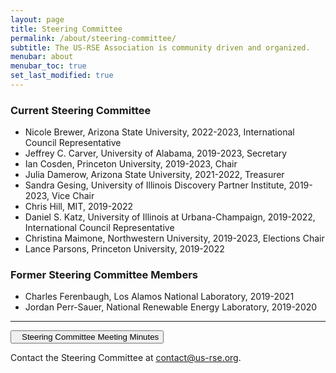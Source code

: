 ```yaml
---
layout: page
title: Steering Committee
permalink: /about/steering-committee/
subtitle: The US-RSE Association is community driven and organized.
menubar: about
menubar_toc: true
set_last_modified: true
---
```



### Current Steering Committee

* Nicole Brewer, Arizona State University, 2022-2023, International Council Representative
* Jeffrey C. Carver, University of Alabama, 2019-2023, Secretary
* Ian Cosden, Princeton University, 2019-2023, Chair
* Julia Damerow, Arizona State University, 2021-2022, Treasurer
* Sandra Gesing, University of Illinois Discovery Partner Institute, 2019-2023, Vice Chair
* Chris Hill, MIT, 2019-2022
* Daniel S. Katz, University of Illinois at Urbana-Champaign, 2019-2022, International Council Representative
* Christina Maimone, Northwestern University, 2019-2023, Elections Chair
* Lance Parsons, Princeton University, 2019-2022

### Former Steering Committee Members

* Charles Ferenbaugh, Los Alamos National Laboratory, 2019-2021
* Jordan Perr-Sauer, National Renewable Energy Laboratory, 2019-2020


<hr>

<p><a href="https://drive.google.com/open?id=1IKvT0xIkBTqHpBgUUaANpjFCdMki3R4J" target="_blank">
<button class="btn btn-primary"><i style="margin-right:10px" class="fa fa-file-text-o"></i>Steering Committee Meeting Minutes</button></a></p>

Contact the Steering Committee at [contact@us-rse.org](mailto:us-rse.org).
